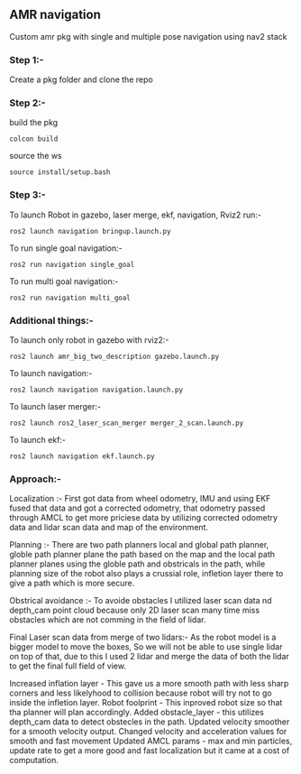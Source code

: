 ## AMR navigation
Custom amr pkg with single and multiple pose navigation using nav2 stack

###

### Step 1:-
Create a pkg folder and clone the repo

### Step 2:-
build the pkg
```
colcon build
```

source the ws
```
source install/setup.bash
```

### Step 3:-
To launch Robot in gazebo, laser merge, ekf, navigation, Rviz2 run:- 
```
ros2 launch navigation bringup.launch.py
```

To run single goal navigation:-
```
ros2 run navigation single_goal
```

To run multi goal navigation:-
```
ros2 run navigation multi_goal
```


### Additional things:-

To launch only robot in gazebo with rviz2:-
```
ros2 launch amr_big_two_description gazebo.launch.py
```

To launch navigation:-
```
ros2 launch navigation navigation.launch.py
```

To launch laser merger:-
``` 
ros2 launch ros2_laser_scan_merger merger_2_scan.launch.py
```

To launch ekf:-
```
ros2 launch navigation ekf.launch.py
```

### Approach:-

Localization :-
First got data from wheel odometry, IMU and using EKF fused that data and got a corrected odometry, that odometry passed through AMCL to get more priciese data by utilizing corrected odometry data and lidar scan data and map of the environment.

Planning :-
There are two path planners local and global path planner, globle path planner plane the path based on the map and the local path planner planes using the globle path and obstricals in the path, while planning size of the robot also plays a crussial role, infletion layer there to give a path which is more secure.

Obstrical avoidance :-
To avoide obstacles I utilized laser scan data nd depth_cam point cloud because only 2D laser scan many time miss obstacles which are not comming in the field of lidar.

Final Laser scan data from merge of two lidars:-
As the robot model is a bigger model to move the boxes, So we will not be able to use single lidar on top of that, due to this I used 2 lidar and merge the data of both the lidar to get the final full field of view. 

Increased inflation layer - This gave us a more smooth path with less sharp corners and less likelyhood to collision because robot will try not to go inside the infletion layer.
Robot foolprint - This inproved robot size so that tha planner will plan accordingly.
Added obstacle_layer - this utilizes depth_cam data to detect obstecles in the path.
Updated velocity smoother for a smooth velocity output.
Changed velocity and acceleration values for smooth and fast movement
Updated AMCL params - max and min particles, update rate to get a more good and fast localization but it came at a cost of computation.


